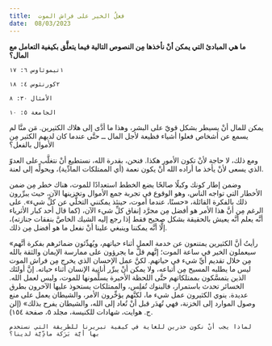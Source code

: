 ```yaml
---
title:  فعلُ الخير على فراش الموت
date:  08/03/2023
---
```


**ما هي المبادئ التي يمكن أنْ نأخذها مِن النصوص التالية فيما يتعلَّق بكيفية التعامل مع المال؟**

`١تيموثاوس ٦: ١٧`

`٢كورنثوس ٤: ١٨`

`الأمثال ٣٠: ٨`

`الجامعة ٥: ١٠`

يمكن للمال أنْ يسيطر بشكل قويّ على البشر، وهذا ما أدَّى إلى هلاك الكثيرين. مَن منَّا لم يسمع عن أشخاص فعلوا أشياء فظيعة لأجل المال ــ حتَّى عندما كان لديهم الكثير مِن الأموال بالفعل؟

ومع ذلك، لا حاجة لأنْ تكون الأمور هكذا. فنحن، بقدرة الله، نستطيع أنْ نتغلَّب على العدوّ الذي يسعى لأنْ يأخذ ما أراده الله أنْ يكون نعمة (أي الممتلكات المادِّية)، ويحولِّه إلى لعنة.

وضمن إطار كونك وكيلًا صالحًا يضع الخطط استعدادًا للموت، هناك خطر مِن ضمن الأخطار التي تواجه الناس، وهو الوقوع في تجربة جمع الأموال وتخزينها الآن، حيث يبرِّرون ذلك بالفكرة القائلة، «حسنًا، عندما أموت، حينئذ يمكنني التخلَّي عن كلِّ شيء». على الرغم مِن أنَّ هذا الأمر هو أفضل مِن مجرَّد إنفاق كلِّ شيء الآن، (كما قال أحد كبار الأثرياء أنَّه يعلم أنَّه يعيش بالحقيقة بشكل صحيح فقط إذا رجع إليه الشيك الخاصَّ بنفقات جنازته)، إلَّا أنَّه يمكننا وينبغي علينا أنْ نفعل ما هو أفضل مِن ذلك.

«رأيتُ أنَّ الكثيرين يمتنعون عن خدمة العمل أثناء حياتهم، ويُهدِّئون ضمائرهم بفكرة أنَّهم سيعملون الخير في ساعة الموت؛ إنَّهم قلَّ ما يجرؤون على ممارسة الإيمان والثقة بالله مِن خلال تقديم أيِّ شيء في حياتهم. لكنَّ عمل الإحسان الذي يخرج مِن فراش الموت ليس ما يطلبه المسيح مِن أتباعه، ولا يمكن أنْ يبرِّر أنانية الإنسان أثناء حياته. إنَّ أولئك الذين يتمسَّكون بممتلكاتهم حتَّى اللحظة الأخيرة يسلِّمونها للموت، وليس لعمل الله. الخسائر تحدث باستمرار، فالبنوك تُفلِس، والممتلكات يستحوذ عليها الآخرون بطرق عديدة. ينوي الكثيرون عمل شيء ما، لكنَّهم يؤخِّرون الأمر، والشيطان يعمل على منع وصول الموارد إلى الخزنة، فهي تُهدَر قبل أنْ تُعاد إلى الله، والشيطان يفرح بذلك» (إلن ج. هوايت، شهادات للكنيسة، مجلد ٥، صفحة ١٥٤).

`لماذا يجب أنْ نكون حذرين للغاية في كيفية تبريرنا للطريقة التي نستخدم بها أيَّة بَرَكة مادِّيَّة لدينا؟`